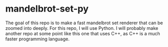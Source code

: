 # mandelbrot-set-py
The goal of this repo is to make a fast mandelbrot set renderer that can be zoomed into deeply.  For this repo, I will use Python.  I will probably make another repo at some point like this one that uses C++, as C++ is a much faster programming language.
